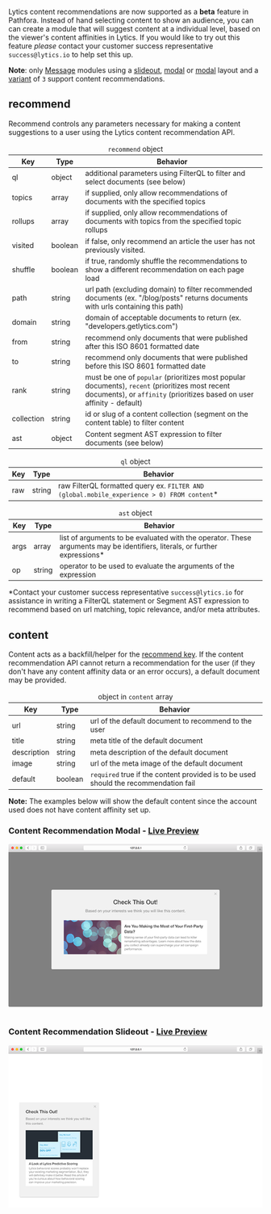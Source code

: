 Lytics content recommendations are now supported as a **beta** feature in Pathfora. Instead of hand selecting content to show an audience, you can can create a module that will suggest content at a individual level, based on the viewer's content affinities in Lytics. If you would like to try out this feature _please_ contact your customer success representative `success@lytics.io` to help set this up.

**Note**: only [Message](/types/message.md) modules using a [slideout](/layouts/slideout.md), [modal](/layouts/modal.md) or [modal](/layouts/inline.md) layout and a [variant](/layouts/modal.md#variant) of `3` support content recommendations.

## recommend

Recommend controls any parameters necessary for making a content suggestions to a user using the Lytics content recommendation API.


<table>
  <thead>
    <tr>
      <td colspan="3" align="center"><code>recommend</code> object</td>
    </tr>
    <tr>
      <th>Key</th>
      <th>Type</th>
      <th>Behavior</th>
    </tr>
  </thead>
  
  <tr>
    <td>ql</td>
    <td>object</td>
    <td>additional parameters using FilterQL to filter and select documents (see below)</td>
  </tr>

  <tr>
    <td>topics</td>
    <td>array</td>
    <td>if supplied, only allow recommendations of documents with the specified topics</td>
  </tr>

  <tr>
    <td>rollups</td>
    <td>array</td>
    <td>if supplied, only allow recommendations of documents with topics from the specified topic rollups</td>
  </tr>

  <tr>
    <td>visited</td>
    <td>boolean</td>
    <td>if false, only recommend an article the user has not previously visited.</td>
  </tr>

  <tr>
    <td>shuffle</td>
    <td>boolean</td>
    <td>if true, randomly shuffle the recommendations to show a different recommendation on each page load</td>
  </tr>

  <tr>
    <td>path</td>
    <td>string</td>
    <td>url path (excluding domain) to filter recommended documents (ex. "/blog/posts" returns documents with urls containing this path)</td>
  </tr>

  <tr>
    <td>domain</td>
    <td>string</td>
    <td>domain of acceptable documents to return (ex. "developers.getlytics.com")</td>
  </tr>

  <tr>
    <td>from</td>
    <td>string</td>
    <td>recommend only documents that were published after this ISO 8601 formatted date</td>
  </tr>

  <tr>
    <td>to</td>
    <td>string</td>
    <td>recommend only documents that were published before this ISO 8601 formatted date</td>
  </tr>

  <tr>
    <td>rank</td>
    <td>string</td>
    <td>must be one of <code>popular</code> (prioritizes most popular documents), <code>recent</code> (prioritizes most recent documents), or <code>affinity</code> (prioritizes based on user affinity - default)</td>
  </tr>

  <tr>
    <td>collection</td>
    <td>string</td>
    <td>id or slug of a content collection (segment on the content table) to filter content</td>
  </tr>

  <tr>
    <td>ast</td>
    <td>object</td>
    <td>Content segment AST expression to filter documents (see below)</td>
  </tr>

</table>

<table>
  <thead>
    <tr>
      <td colspan="3" align="center"><code>ql</code> object</td>
    </tr>
    <tr>
      <th>Key</th>
      <th>Type</th>
      <th>Behavior</th>
    </tr>
  </thead>
  
  <tr>
    <td>raw</td>
    <td>string</td>
    <td>raw FilterQL formatted query ex. <code>FILTER AND (global.mobile_experience > 0) FROM content</code>*</td>
  </tr>
</table>

<table>
  <thead>
    <tr>
      <td colspan="3" align="center"><code>ast</code> object</td>
    </tr>
    <tr>
      <th>Key</th>
      <th>Type</th>
      <th>Behavior</th>
    </tr>
  </thead>
  
  <tr>
    <td>args</td>
    <td>array</td>
    <td>list of arguments to be evaluated with the operator. These arguments may be identifiers, literals, or further expressions*</td>
  </tr>

  <tr>
    <td>op</td>
    <td>string</td>
    <td>operator to be used to evaluate the arguments of the expression</td>
  </tr>
</table>

*Contact your customer success representative `success@lytics.io` for assistance in writing a FilterQL statement or Segment AST expression to recommend based on url matching, topic relevance, and/or meta attributes.

## content

Content acts as a backfill/helper for the [recommend key](#recommend). If the content recommendation API cannot return a recommendation for the user (if they don't have any content affinity data or an error occurs), a default document may be provided.

<table>
  <thead>
    <tr>
      <td colspan="3" align="center">object in <code>content</code> array</td>
    </tr>
    <tr>
      <th>Key</th>
      <th>Type</th>
      <th>Behavior</th>
    </tr>
  </thead>
  
  <tr>
    <td>url</td>
    <td>string</td>
    <td>url of the default document to recommend to the user</td>
  </tr>
  <tr>
    <td>title</td>
    <td>string</td>
    <td>meta title of the default document</td>
  </tr>
  <tr>
    <td>description</td>
    <td>string</td>
    <td>meta description of the default document</td>
  </tr>
  <tr>
    <td>image</td>
    <td>string</td>
    <td>url of the meta image of the default document</td>
  </tr>
  <tr>
    <td>default</td>
    <td>boolean</td>
    <td><code>required</code> true if the content provided is to be used should the recommendation fail</td>
  </tr>
</table>

**Note:** The examples below will show the default content since the account used does not have content affinity set up.

<h3>Content Recommendation Modal - <a href="../examples/preview/layouts/modal/contentRecommend.html" target="_blank">Live Preview</a></h3>

![Content Recommendation Modal Module](examples/img/layouts/modal/contentRecommend.png)

<pre data-src="../examples/src/layouts/modal/contentRecommend.js"></pre>

<h3>Content Recommendation Slideout - <a href="../examples/preview/layouts/slideout/contentRecommend.html" target="_blank">Live Preview</a></h3>


![Content Recommendation Modal Module](examples/img/layouts/slideout/contentRecommend.png)

<pre data-src="../examples/src/layouts/slideout/contentRecommend.js"></pre>